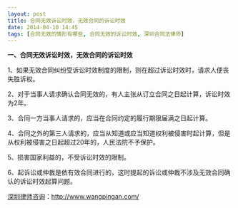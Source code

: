 ```yaml
---
layout: post
title: 合同无效诉讼时效，无效合同的诉讼时效
date: 2014-04-10 14:45
tags: [合同无效的情形有哪些, 合同无效的诉讼时效, 深圳合同法律师]
---
```

<strong>一、合同无效诉讼时效，无效合同的诉讼时效</strong>

1、如果无效合同纠纷受诉讼时效制度的限制，则在超过诉讼时效时，请求人便丧失胜诉权。

2、对于当事人请求确认合同无效的，有人主张从订立合同之日起计算，诉讼时效为2年。

3、合同一方当事人请求的，应当在合同约定的履行期限届满之日起计算。

4、合同之外的第三人请求的，应当从知道或应当知道权利被侵害时起计算，但是从权利被侵害之日起超过20年的，人民法院不予保护。

5、损害国家利益的，不受诉讼时效的限制。

6、起诉讼或仲裁是依有效合同进行的，这时提起的诉讼或仲裁不涉及无效合同确认的诉讼时效起算问题。



<a href="http://www.wangpingan.com/">深圳律师咨询</a>：<a href="http://www.wangpingan.com/">http://www.wangpingan.com/</a>

